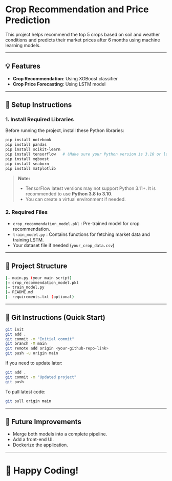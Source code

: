 # Crop Recommendation and Price Prediction

This project helps recommend the top 5 crops based on soil and weather conditions and predicts their market prices after 6 months using machine learning models.

---

## 💡 Features
- **Crop Recommendation**: Using XGBoost classifier
- **Crop Price Forecasting**: Using LSTM model

---

## 🚀 Setup Instructions

### 1. Install Required Libraries
Before running the project, install these Python libraries:

```bash
pip install notebook
pip install pandas
pip install scikit-learn
pip install tensorflow   # (Make sure your Python version is 3.10 or lower)
pip install xgboost
pip install seaborn
pip install matplotlib
```

> **Note:**
> - TensorFlow latest versions may not support Python 3.11+. It is recommended to use **Python 3.8 to 3.10**.
> - You can create a virtual environment if needed.

### 2. Required Files
- `crop_recommendation_model.pkl` : Pre-trained model for crop recommendation.
- `train_model.py` : Contains functions for fetching market data and training LSTM.
- Your dataset file if needed (`your_crop_data.csv`)

---

## 📁 Project Structure
```bash
|— main.py (your main script)
|— crop_recommendation_model.pkl
|— train_model.py
|— README.md
|— requirements.txt (optional)
```

---

## 🔄 Git Instructions (Quick Start)

```bash
git init
git add .
git commit -m "Initial commit"
git branch -M main
git remote add origin <your-github-repo-link>
git push -u origin main
```

If you need to update later:
```bash
git add .
git commit -m "Updated project"
git push
```

To pull latest code:
```bash
git pull origin main
```

---

## 🚀 Future Improvements
- Merge both models into a complete pipeline.
- Add a front-end UI.
- Dockerize the application.

---

# 👋 Happy Coding!


